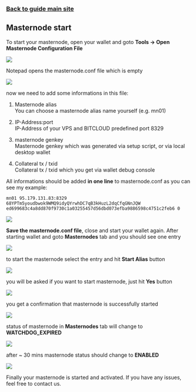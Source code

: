 ### **[Back to guide main site](readme.md)**

## Masternode start

To start your masternode, open your wallet and goto **Tools -> Open Masternode Configuration File**

<img src="https://node-support.network/coins/bitcloud/7_masternode_start/1.png">

Notepad opens the masternode.conf file which is empty

<img src="https://node-support.network/coins/bitcloud/7_masternode_start/2.png">

now we need to add some informations in this file:
1. Masternode alias\
    You can choose a masternode alias name yourself (e.g. mn01)
    
2. IP-Address:port\
    IP-Address of your VPS and BITCLOUD predefined port 8329

3. masternode genkey\
    Masternode genkey which was generated via setup script, or via local desktop wallet

4. Collateral tx / txid\
    Collateral tx / txid which you get via wallet debug console

All informations should be added **in one line** to masternode.conf as you can see my example:

`mn01 95.179.131.83:8329 68YPTm5youdbwok9WMQ9idyQYrwhDC7qB3kHuzL2dqCfqGNnJQW ed699683c4a8dd870f9730c1a03255457d56dbd073efba9886598c4751c2feb6 0`

<img src="https://node-support.network/coins/bitcloud/7_masternode_start/3.png">

**Save the masternode.conf file**, close and start your wallet again. After starting wallet and goto **Masternodes** tab and you should see one entry

<img src="https://node-support.network/coins/bitcloud/7_masternode_start/4.png">

to start the masternode select the entry and hit **Start Alias** button

<img src="https://node-support.network/coins/bitcloud/7_masternode_start/5.png">

you will be asked if you want to start masternode, just hit **Yes** button

<img src="https://node-support.network/coins/bitcloud/7_masternode_start/6.png">

you get a confirmation that masternode is successfully started

<img src="https://node-support.network/coins/bitcloud/7_masternode_start/7.png">

status of masternode in **Masternodes** tab will change to **WATCHDOG_EXPIRED**

<img src="https://node-support.network/coins/bitcloud/7_masternode_start/8.png">

after ~ 30 mins masternode status should change to **ENABLED**

<img src="https://node-support.network/coins/bitcloud/7_masternode_start/9.png">

Finally your masternode is started and activated. If you have any issues, feel free to contact us.
